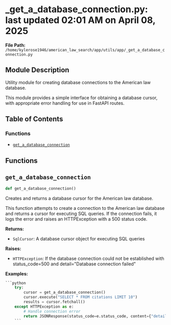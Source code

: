 # _get_a_database_connection.py: last updated 02:01 AM on April 08, 2025

**File Path:** `/home/kylerose1946/american_law_search/app/utils/app/_get_a_database_connection.py`

## Module Description

Utility module for creating database connections to the American law database.

This module provides a simple interface for obtaining a database cursor,
with appropriate error handling for use in FastAPI routes.

## Table of Contents

### Functions

- [`get_a_database_connection`](#get_a_database_connection)

## Functions

## `get_a_database_connection`

```python
def get_a_database_connection()
```

Creates and returns a database cursor for the American law database.

This function attempts to create a connection to the American law database
and returns a cursor for executing SQL queries. If the connection fails,
it logs the error and raises an HTTPException with a 500 status code.

**Returns:**

- `SqlCursor`: A database cursor object for executing SQL queries

**Raises:**

- `HTTPException`: If the database connection could not be established
with status_code=500 and detail="Database connection failed"

**Examples:**

```python
```python
    try:
        cursor = get_a_database_connection()
        cursor.execute("SELECT * FROM citations LIMIT 10")
        results = cursor.fetchall()
    except HTTPException as e:
        # Handle connection error
        return JSONResponse(status_code=e.status_code, content={"detail": e.detail})
    ```
```
